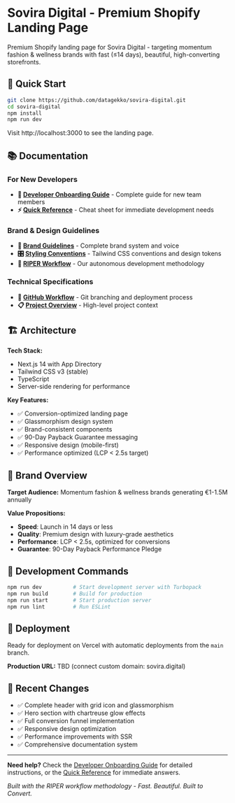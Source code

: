 # Sovira Digital - Premium Shopify Landing Page

Premium Shopify landing page for Sovira Digital - targeting momentum fashion & wellness brands with fast (≤14 days), beautiful, high-converting storefronts.

## 🚀 Quick Start

```bash
git clone https://github.com/datagekko/sovira-digital.git
cd sovira-digital
npm install
npm run dev
```

Visit http://localhost:3000 to see the landing page.

## 📚 Documentation

### For New Developers
- **📖 [Developer Onboarding Guide](cursor-rules/developer-onboarding.mdc)** - Complete guide for new team members
- **⚡ [Quick Reference](cursor-rules/quick-reference.mdc)** - Cheat sheet for immediate development needs

### Brand & Design Guidelines  
- **🎨 [Brand Guidelines](cursor-rules/brand-guideliness.mdc)** - Complete brand system and voice
- **🎛️ [Styling Conventions](cursor-rules/sovira-styling-conventions.mdc)** - Tailwind CSS conventions and design tokens
- **🔄 [RIPER Workflow](cursor-rules/autonomous_riper_workflow.mdc)** - Our autonomous development methodology

### Technical Specifications
- **🔧 [GitHub Workflow](cursor-rules/github-workflow.mdc)** - Git branching and deployment process
- **📋 [Project Overview](cursor-rules/project-overview.mdc)** - High-level project context

## 🏗️ Architecture

**Tech Stack:**
- Next.js 14 with App Directory
- Tailwind CSS v3 (stable)
- TypeScript
- Server-side rendering for performance

**Key Features:**
- ✅ Conversion-optimized landing page
- ✅ Glassmorphism design system
- ✅ Brand-consistent components
- ✅ 90-Day Payback Guarantee messaging
- ✅ Responsive design (mobile-first)
- ✅ Performance optimized (LCP < 2.5s target)

## 🎯 Brand Overview

**Target Audience:** Momentum fashion & wellness brands generating €1-1.5M annually

**Value Propositions:**
- **Speed**: Launch in 14 days or less
- **Quality**: Premium design with luxury-grade aesthetics
- **Performance**: LCP < 2.5s, optimized for conversions  
- **Guarantee**: 90-Day Payback Performance Pledge

## 🔧 Development Commands

```bash
npm run dev          # Start development server with Turbopack
npm run build        # Build for production
npm run start        # Start production server
npm run lint         # Run ESLint
```

## 🚢 Deployment

Ready for deployment on Vercel with automatic deployments from the `main` branch.

**Production URL:** TBD (connect custom domain: sovira.digital)

## 📝 Recent Changes

- ✅ Complete header with grid icon and glassmorphism
- ✅ Hero section with chartreuse glow effects
- ✅ Full conversion funnel implementation
- ✅ Responsive design optimization
- ✅ Performance improvements with SSR
- ✅ Comprehensive documentation system

---

**Need help?** Check the [Developer Onboarding Guide](cursor-rules/developer-onboarding.mdc) for detailed instructions, or the [Quick Reference](cursor-rules/quick-reference.mdc) for immediate answers.

*Built with the RIPER workflow methodology - Fast. Beautiful. Built to Convert.*
